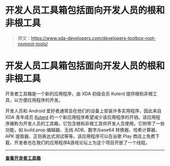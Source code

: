 # 开发人员工具箱包括面向开发人员的根和非根工具

> 原文：<https://www.xda-developers.com/developers-toolbox-root-nonroot-tools/>

# 开发人员工具箱包括面向开发人员的根和非根工具

开发者工具箱是一个新的应用程序，由 XDA 初级会员 Kuterd 提供根和非根工具，以方便应用程序的开发。

开发人员和 Android 爱好者通常会在他们的设备上安装许多实用程序，因此来自 XDA 青年成员 [Kuterd](https://forum.xda-developers.com/member.php?u=8422924) 的一个新应用程序希望减少该应用程序的开销。该应用程序被称为开发人员的工具箱，它包含根和非根工具供开发人员使用。它附带了一些功能，如 build.prop 编辑器、无线 ADB、数字/base64 转换器、哈希计算器、APK 提取器、正则表达式测试等等。该应用程序可以在谷歌 Play 商店上免费下载，开发者也在我们的应用程序&游戏论坛上为这个项目开放了一个线程。

* * *

[**查看开发者工具箱**](https://forum.xda-developers.com/android/apps-games/app-developers-toolbox-t3638999)